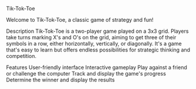 Tik-Tok-Toe

Welcome to Tik-Tok-Toe, a classic game of strategy and fun!

Description
Tik-Tok-Toe is a two-player game played on a 3x3 grid. Players take turns marking X's and O's on the grid, aiming to get three of their symbols in a row, either horizontally, vertically, or diagonally. It's a game that's easy to learn but offers endless possibilities for strategic thinking and competition.

Features
User-friendly interface
Interactive gameplay
Play against a friend or challenge the computer
Track and display the game's progress
Determine the winner and display the results
